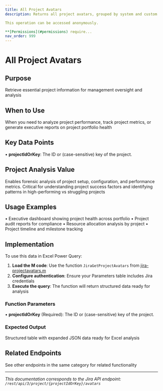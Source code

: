 ```yaml
---
title: All Project Avatars
description: Returns all project avatars, grouped by system and custom avatars.

This operation can be accessed anonymously.

**[Permissions](#permissions) require...
nav_order: 999
---
```


# All Project Avatars

## Purpose
Retrieve essential project information for management oversight and analysis

## When to Use
When you need to analyze project performance, track project metrics, or generate executive reports on project portfolio health

## Key Data Points
• **projectIdOrKey**: The ID or (case-sensitive) key of the project.

## Project Analysis Value
Enables forensic analysis of project setup, configuration, and performance metrics. Critical for understanding project success factors and identifying patterns in high-performing vs struggling projects

## Usage Examples
• Executive dashboard showing project health across portfolio
• Project audit reports for compliance
• Resource allocation analysis by project
• Project timeline and milestone tracking

## Implementation
To use this data in Excel Power Query:

1. **Load the M code**: Use the function `JiraGetProjectAvatars` from [jira-projectavatars.m](../assets/jira-projectavatars.m)
2. **Configure authentication**: Ensure your Parameters table includes Jira credentials
3. **Execute the query**: The function will return structured data ready for analysis

### Function Parameters
• **projectIdOrKey** (Required): The ID or (case-sensitive) key of the project.

### Expected Output
Structured table with expanded JSON data ready for Excel analysis

## Related Endpoints
See other endpoints in the same category for related functionality

---
*This documentation corresponds to the Jira API endpoint: `/rest/api/3/project/{projectIdOrKey}/avatars`*
